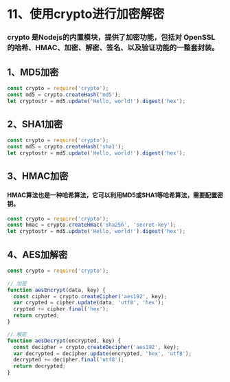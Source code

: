 # 11、使用crypto进行加密解密
 
### crypto 是Nodejs的内置模块，提供了加密功能，包括对 OpenSSL 的哈希、HMAC、加密、解密、签名、以及验证功能的一整套封装。

## 1、MD5加密 
```js
const crypto = require('crypto');
const md5 = crypto.createHash('md5');
let cryptostr = md5.update('Hello, world!').digest('hex');
```

## 2、SHA1加密 
```js
const crypto = require('crypto');
const md5 = crypto.createHash('sha1');
let cryptostr = md5.update('Hello, world!').digest('hex');
```


## 3、HMAC加密
#### HMAC算法也是一种哈希算法，它可以利用MD5或SHA1等哈希算法，需要配置密钥。
```js
const crypto = require('crypto');
const hmac = crypto.createHmac('sha256', 'secret-key');
let cryptostr = md5.update('Hello, world!').digest('hex');
```

## 4、AES加解密
```js
const crypto = require('crypto');
 
// 加密
function aesEncrypt(data, key) {
  const cipher = crypto.createCipher('aes192', key);
  var crypted = cipher.update(data, 'utf8', 'hex');
  crypted += cipher.final('hex');
  return crypted;
}

// 解密
function aesDecrypt(encrypted, key) {
  const decipher = crypto.createDecipher('aes192', key);
  var decrypted = decipher.update(encrypted, 'hex', 'utf8');
  decrypted += decipher.final('utf8');
  return decrypted;
}
```

